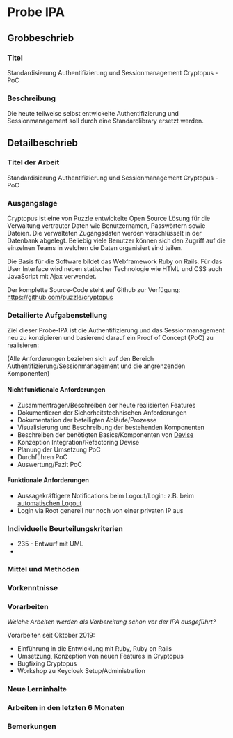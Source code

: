 # Probe IPA

## Grobbeschrieb

### Titel

Standardisierung Authentifizierung und Sessionmanagement Cryptopus - PoC

### Beschreibung

Die heute teilweise selbst entwickelte Authentifizierung und Sessionmanagement soll durch eine Standardlibrary ersetzt werden. 

## Detailbeschrieb

### Titel der Arbeit

Standardisierung Authentifizierung und Sessionmanagement Cryptopus - PoC

### Ausgangslage

Cryptopus ist eine von Puzzle entwickelte Open Source Lösung für die Verwaltung vertrauter Daten wie Benutzernamen, Passwörtern sowie Dateien. Die verwalteten Zugangsdaten werden verschlüsselt in der Datenbank abgelegt. Beliebig viele Benutzer können sich den Zugriff auf die einzelnen Teams in welchen die Daten organisiert sind teilen.

Die Basis für die Software bildet das Webframework Ruby on Rails. Für das User Interface wird neben statischer Technologie wie HTML und CSS auch JavaScript mit Ajax verwendet. 

Der komplette Source-Code steht auf Github zur Verfügung: https://github.com/puzzle/cryptopus

### Detailierte Aufgabenstellung

Ziel dieser Probe-IPA ist die Authentifizierung und das Sessionmanagement neu zu konzipieren und basierend darauf ein Proof of Concept (PoC) zu realisieren:

(Alle Anforderungen beziehen sich auf den Bereich Authentifizierung/Sessionmanagement und die angrenzenden Komponenten)

#### Nicht funktionale Anforderungen
* Zusammentragen/Beschreiben der heute realisierten Features
* Dokumentieren der Sicherheitstechnischen Anforderungen
* Dokumentation der beteiligten Abläufe/Prozesse
* Visualisierung und Beschreibung der bestehenden Komponenten
* Beschreiben der benötigten Basics/Komponenten von [Devise](https://github.com/heartcombo/devise)
* Konzeption Integration/Refactoring Devise
* Planung der Umsetzung PoC
* Durchführen PoC
* Auswertung/Fazit PoC

#### Funktionale Anforderungen
* Aussagekräftigere Notifications beim Logout/Login: z.B. beim [automatischen Logout](https://github.com/puzzle/cryptopus/issues/169)
* Login via Root generell nur noch von einer privaten IP aus

### Individuelle Beurteilungskriterien

* 235 - Entwurf mit UML
* 

### Mittel und Methoden

### Vorkenntnisse

### Vorarbeiten
*Welche Arbeiten werden als Vorbereitung schon vor der IPA ausgeführt?*

Vorarbeiten seit Oktober 2019:

* Einführung in die Entwicklung mit Ruby, Ruby on Rails
* Umsetzung, Konzeption von neuen Features in Cryptopus
* Bugfixing Cryptopus
* Workshop zu Keycloak Setup/Administration

### Neue Lerninhalte

### Arbeiten in den letzten 6 Monaten

### Bemerkungen
